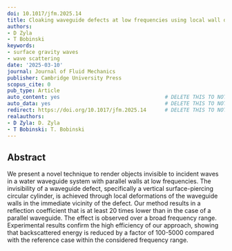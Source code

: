 ```yaml
---
doi: 10.1017/jfm.2025.14
title: Cloaking waveguide defects at low frequencies using local wall deformations
authors:
- D Zyla
- T Bobinski
keywords:
- surface gravity waves
- wave scattering
date: '2025-03-10'
journal: Journal of Fluid Mechanics
publisher: Cambridge University Press
scopus_cite: 0
pub_type: Article
auto_content: yes                                  # DELETE THIS TO NOT AUTO GENERATE CONTENT
auto_data: yes                                     # DELETE THIS TO NOT AUTO GENERATE METADATA
redirect: https://doi.org/10.1017/jfm.2025.14      # DELETE THIS TO NOT REDIRECT
realauthors:
- D Zyla: D. Zyla
- T Bobinski: T. Bobinski
---
```



## Abstract
We present a novel technique to render objects invisible to incident waves in a water waveguide system with parallel walls at low frequencies. The invisibility of a waveguide defect, specifically a vertical surface-piercing circular cylinder, is achieved through local deformations of the waveguide walls in the immediate vicinity of the defect. Our method results in a reflection coefficient that is at least 20 times lower than in the case of a parallel waveguide. The effect is observed over a broad frequency range. Experimental results confirm the high efficiency of our approach, showing that backscattered energy is reduced by a factor of 100-5000 compared with the reference case within the considered frequency range.
